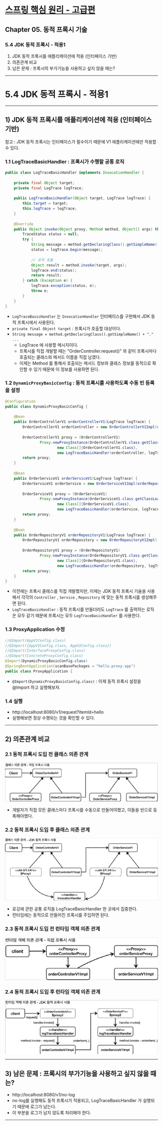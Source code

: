 # <a href = "../README.md" target="_blank">스프링 핵심 원리 - 고급편</a>
## Chapter 05. 동적 프록시 기술
### 5.4 JDK 동적 프록시 - 적용1
1) JDK 동적 프록시를 애플리케이션에 적용 (인터페이스 기반)
2) 의존관계 비교
3) 남은 문제 : 프록시의 부가기능을 사용하고 싶지 않을 때는?

---

# 5.4 JDK 동적 프록시 - 적용1

---

## 1) JDK 동적 프록시를 애플리케이션에 적용 (인터페이스 기반)
참고 : JDK 동적 프록시는 인터페이스가 필수이기 때문에 V1 애플리케이션에만 적용할 수 있다.

### 1.1 LogTraceBasicHandler : 프록시가 수행할 공통 로직
```java
public class LogTraceBasicHandler implements InvocationHandler {

    private final Object target;
    private final LogTrace logTrace;

    public LogTraceBasicHandler(Object target, LogTrace logTrace) {
        this.target = target;
        this.logTrace = logTrace;
    }

    @Override
    public Object invoke(Object proxy, Method method, Object[] args) throws Throwable {
        TraceStatus status = null;
        try {
            String message = method.getDeclaringClass().getSimpleName()+"."+method.getName()+"()";
            status = logTrace.begin(message);

            // 로직 호출
            Object result = method.invoke(target, args);
            logTrace.end(status);
            return result;
        } catch (Exception e) {
            logTrace.exception(status, e);
            throw e;
        }
    }
}
```
- `LogTraceBasicHandler` 는 `InvocationHandler` 인터페이스를 구현해서 JDK 동적 프록시에서
사용된다.
- `private final Object target` : 프록시가 호출할 대상이다.
- `String message = method.getDeclaringClass().getSimpleName() + "." ...`
  - LogTrace 에 사용할 메시지이다.
  - 프록시를 직접 개발할 때는 "OrderController.request()" 와 같이 프록시마다 호출되는 클래스와 메서드 이름을 직접 남겼다.
  - 이제는 Method 를 통해서 호출되는 메서드 정보와 클래스 정보를 동적으로 확인할 수 있기 때문에 이 정보를 사용하면 된다.

### 1.2 `DynamicProxyBasicConfig` : 동적 프록시를 사용하도록 수동 빈 등록을 설정
```java
@Configuration
public class DynamicProxyBasicConfig {

    @Bean
    public OrderControllerV1 orderControllerV1(LogTrace logTrace) {
        OrderControllerV1 orderController = new OrderControllerV1Impl(orderServiceV1(logTrace));

        OrderControllerV1 proxy = (OrderControllerV1)
                Proxy.newProxyInstance(OrderControllerV1.class.getClassLoader(),
                        new Class[]{OrderControllerV1.class},
                        new LogTraceBasicHandler(orderController, logTrace));
        return proxy;
    }

    @Bean
    public OrderServiceV1 orderServiceV1(LogTrace logTrace) {
        OrderServiceV1 orderService = new OrderServiceV1Impl(orderRepositoryV1(logTrace));

        OrderServiceV1 proxy = (OrderServiceV1)
                Proxy.newProxyInstance(OrderServiceV1.class.getClassLoader(),
                        new Class[]{OrderServiceV1.class},
                        new LogTraceBasicHandler(orderService, logTrace));
        return proxy;
    }

    @Bean
    public OrderRepositoryV1 orderRepositoryV1(LogTrace logTrace) {
        OrderRepositoryV1 orderRepository = new OrderRepositoryV1Impl();

        OrderRepositoryV1 proxy = (OrderRepositoryV1)
                Proxy.newProxyInstance(OrderRepositoryV1.class.getClassLoader(),
                        new Class[]{OrderRepositoryV1.class},
                        new LogTraceBasicHandler(orderRepository, logTrace));
        return proxy;
    }
}
```
- 이전에는 프록시 클래스를 직접 개발했지만, 이제는 JDK 동적 프록시 기술을 사용해서 각각의
`Controller` , `Service` , `Repository` 에 맞는 동적 프록시를 생성해주면 된다.
- `LogTraceBasicHandler` : 동적 프록시를 만들더라도 `LogTrace` 를 출력하는 로직은 모두 같기 때문에
프록시는 모두 `LogTraceBasicHandler` 를 사용한다.

### 1.3 ProxyApplication 수정
```java
//@Import(AppV1Config.class)
//@Import({AppV1Config.class, AppV2Config.class})
//@Import(InterfaceProxyConfig.class)
//@Import(ConcreteProxyConfig.class)
@Import(DynamicProxyBasicConfig.class)
@SpringBootApplication(scanBasePackages = "hello.proxy.app")
public class ProxyApplication {
```
- `@Import(DynamicProxyBasicConfig.class)` : 이제 동적 프록시 설정을 @Import 하고 실행해보자.

### 1.4 실행
- http://localhost:8080/v1/request?itemId=hello
- 실행해보면 정상 수행되는 것을 확인할 수 있다.

---

## 2) 의존관계 비교

### 2.1 동적 프록시 도입 전 클래스 의존 관계
![jdk_dynamic_proxy_apply1](img/jdk_dynamic_proxy_apply1.png)
- 개발자가 직접 모든 클래스마다 프록시를 수동으로 만들어야했고, 이들을 빈으로 등록해야했다.

### 2.2 동적 프록시 도입 후 클래스 의존 관계
![jdk_dynamic_proxy_apply2](img/jdk_dynamic_proxy_apply2.png)
- 로깅에 관한 공통 로직을 LogTraceBasicHandler 한 곳에서 집중한다.
- 런타임에는 동적으로 만들어진 프록시를 주입하면 된다.

### 2.3 동적 프록시 도입 전 런타임 객체 의존 관계
![jdk_dynamic_proxy_apply3](img/jdk_dynamic_proxy_apply3.png)


### 2.4 동적 프록시 도입 후 런타임 객체 의존 관계
![jdk_dynamic_proxy_apply4](img/jdk_dynamic_proxy_apply4.png)

---

## 3) 남은 문제 : 프록시의 부가기능을 사용하고 싶지 않을 때는?
- http://localhost:8080/v1/no-log
- no-log를 실행해도 동적 프록시가 적용되고, LogTraceBasicHandler 가 실행되기 때문에 로그가 남는다.
- 이 부분을 로그가 남지 않도록 처리해야 한다.

---

